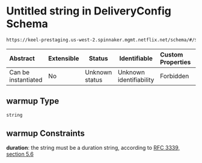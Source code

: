 # Untitled string in DeliveryConfig Schema

```txt
https://keel-prestaging.us-west-2.spinnaker.mgmt.netflix.net/schema/#/$defs/HealthSpec/properties/warmup
```




| Abstract            | Extensible | Status         | Identifiable            | Custom Properties | Additional Properties | Access Restrictions | Defined In                                                    |
| :------------------ | ---------- | -------------- | ----------------------- | :---------------- | --------------------- | ------------------- | ------------------------------------------------------------- |
| Can be instantiated | No         | Unknown status | Unknown identifiability | Forbidden         | Allowed               | none                | [keel.schema.json\*](keel.schema.json "open original schema") |

## warmup Type

`string`

## warmup Constraints

**duration**: the string must be a duration string, according to [RFC 3339, section 5.6](https://tools.ietf.org/html/rfc3339 "check the specification")
